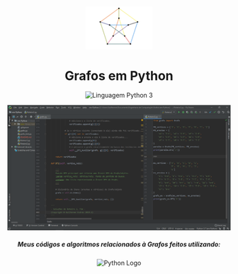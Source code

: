 ﻿<!-- Gif -->
<p align="center">
  <img src="../images/graph.gif" width="150">
</p>

<!-- Título do Repô -->
<h1 align="center">
  Grafos em Python
</h1>

<!-- Badge da Linguagem -->
<p align="center">
    <img src="https://img.shields.io/badge/Linguagem-Python%203-green.svg?style=flat&colorB=26ea20" alt="Linguagem Python 3">
</p>

<!-- Screenshot -->
<p align="center">
  <img src="screenshots/Grafo_python.png" />
</p>

<!-- Subtítulo -->
<h5 align="center"> 
  Meus códigos e algoritmos relacionados à Grafos feitos utilizando:
</h5>

<!-- Logo da Linguagem -->
<p align="center">
    <img align="center" src="https://http2.mlstatic.com/curso-de-python-3-D_NQ_NP_724590-MLB29230265467_012019-F.jpg" alt="Python Logo" width="150">
</p>